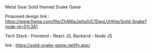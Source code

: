 Metal Gear Solid themed Snake Game

Proposed design link : https://www.figma.com/file/ZhANlaJwhuIUC1DqsLUHHw/Solid-Snake?node-id=0%3A1

Tech Stack : Frontend - React JS, Backend - Node JS

link : https://solid-snake-game.netlify.app/